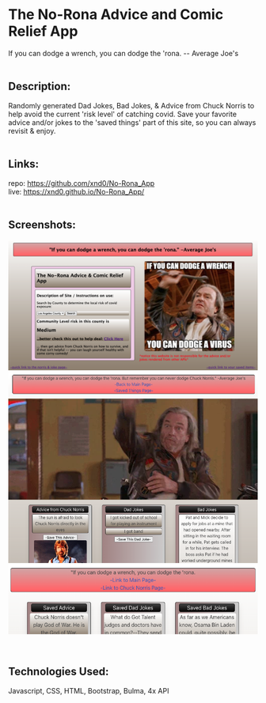 # The No-Rona Advice and Comic Relief App
If you can dodge a wrench, you can dodge the 'rona. -- Average Joe's
<br><br>

## Description:
Randomly generated Dad Jokes, Bad Jokes, & Advice from Chuck Norris to help avoid the current 'risk level' of catching covid. Save your favorite advice and/or jokes to the 'saved things' part of this site, so you can always revisit & enjoy.
<br><br>

## Links: <br>
repo: https://github.com/xnd0/No-Rona_App
<br>
live: https://xnd0.github.io/No-Rona_App/
<br><br>

## Screenshots:
![landing page of the app](No-Rona_AppSS1.png)
![Chuck Norris advice & jokes generation page](No-Rona_AppSS2.png)
![Saved advice & jokes section](No-Rona_AppSS3.png)

<br>

## Technologies Used:
Javascript, CSS, HTML, Bootstrap, Bulma, 4x API